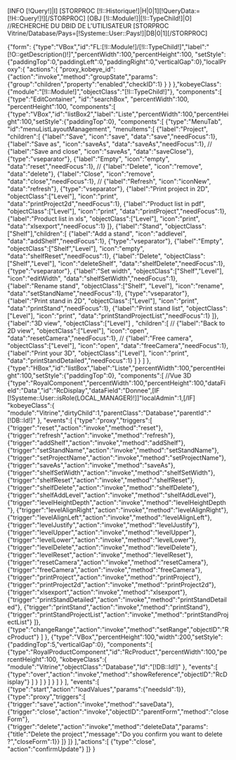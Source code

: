 [INFO [!Query!]|I]
[STORPROC [!I::Historique!]|H|0|1][!QueryData:=[!H::Query!]!][/STORPROC]
[OBJ [!I::Module!]|[!I::TypeChild!]|O]
//RECHERCHE DU DBID DE L'UTILISATEUR
[STORPROC Vitrine/Database/Pays=[!Systeme::User::Pays!]|DB|0|1][/STORPROC]

{"form":
{"type":"VBox","id":"FL:[!I::Module!]/[!I::TypeChild!]","label":"[!O::getDescription()!]","percentWidth":100,"percentHeight":100, 
"setStyle":{"paddingTop":0,"paddingLeft":0,"paddingRight":0,"verticalGap":0},"localProxy":{
	"actions":{
		"proxy_kobeye_id":{"action":"invoke","method":"groupState","params":{"group":"children","property":"enabled","checkID":1} }
	}
},"kobeyeClass":{"module":"[!I::Module!]","objectClass":"[!I::TypeChild!]"}, 
"components":[
	{"type":"EditContainer", "id":"searchBox", "percentWidth":100, "percentHeight":100,
		"components":[
			{"type":"VBox","id":"listBox2","label":"Liste","percentWidth":100,"percentHeight":100,"setStyle":{"paddingTop":0}, 
				"components":[
					{"type":"MenuTab", "id":"menuListLayoutManagement",
						"menuItems":[
							{"label":"Project", "children":[
								{"label":"Save", "icon":"save", "data":"save","needFocus":1},
								{"label":"Save as", "icon":"saveAs", "data":"saveAs","needFocus":1},
				//				{"label":"Save and close", "icon":"saveAs", "data":"saveClose"},
								{"type":"vseparator"},
								{"label":"Empty", "icon":"empty", "data":"reset","needFocus":1},
				//				{"label":"Delete", "icon":"remove", "data":"delete"},
								{"label":"Close", "icon":"remove", "data":"close","needFocus":1},
				//				{"label":"Refresh", "icon":"iconNew", "data":"refresh"},
								{"type":"vseparator"},
								{"label":"Print project in 2D", "objectClass":["Level"], "icon":"print", "data":"printProject2d","needFocus":1},
								{"label":"Product list in pdf", "objectClass":["Level"], "icon":"print", "data":"printProject","needFocus":1},
								{"label":"Product list in xls", "objectClass":["Level"], "icon":"print", "data":"xlsexport","needFocus":1}
							]},
							{"label":"Stand", "objectClass":["Shelf"],"children":[
								{"label":"Add a stand", "icon":"addlevel", "data":"addShelf","needFocus":1},
								{"type":"vseparator"},
								{"label":"Empty", "objectClass":["Shelf","Level"], "icon":"empty", "data":"shelfReset","needFocus":1},
								{"label":"Delete", "objectClass":["Shelf","Level"], "icon":"deleteShelf", "data":"shelfDelete","needFocus":1},
								{"type":"vseparator"},
								{"label":"Set width", "objectClass":["Shelf","Level"], "icon":"editWidth", "data":"shelfSetWidth","needFocus":1},
								{"label":"Rename stand", "objectClass":["Shelf", "Level"], "icon":"rename", "data":"setStandName","needFocus":1},
								{"type":"vseparator"},
								{"label":"Print stand in 2D", "objectClass":["Level"], "icon":"print", "data":"printStand","needFocus":1},
								{"label":"Print stand list", "objectClass":["Level"], "icon":"print", "data":"printStandProjectList","needFocus":1}
							]},
							{"label":"3D view", "objectClass":["Level"]
								, "children":[
				//					{"label":"Back to 2D view", "objectClass":["Level"], "icon":"open", "data":"resetCamera","needFocus":1},
				//					{"label":"Free camera", "objectClass":["Level"], "icon":"open", "data":"freeCamera","needFocus":1},
									{"label":"Print your 3D", "objectClass":["Level"], "icon":"print", "data":"printStandDetailed","needFocus":1}
								]
							}
						]
					},
					{"type":"HBox","id":"listBox","label":"Liste","percentWidth":100,"percentHeight":100,"setStyle":{"paddingTop":0},
					"components":[
						//Vue 3D
						{"type":"RoyalComponent","percentWidth":100,"percentHeight":100,"dataField":"Data","id":"RcDisplay","dataField":"Donnee",[IF [!Systeme::User::isRole(LOCAL_MANAGER)!]]"localAdmin":1,[/IF]
							"kobeyeClass":{
								"module":"Vitrine","dirtyChild":1,"parentClass":"Database","parentId":"[!DB::Id!]"
							},
							"events":[
								{"type":"proxy","triggers":[
									{"trigger":"reset","action":"invoke","method":"reset"},
									{"trigger":"refresh","action":"invoke","method":"refresh"},
									{"trigger":"addShelf","action":"invoke","method":"addShelf"},
									{"trigger":"setStandName","action":"invoke","method":"setStandName"},
									{"trigger":"setProjectName","action":"invoke","method":"setProjectName"},
									{"trigger":"saveAs","action":"invoke","method":"saveAs"},
									{"trigger":"shelfSetWidth","action":"invoke","method":"shelfSetWidth"},
									{"trigger":"shelfReset","action":"invoke","method":"shelfReset"},
									{"trigger":"shelfDelete","action":"invoke","method":"shelfDelete"},
									{"trigger":"shelfAddLevel","action":"invoke","method":"shelfAddLevel"},
									{"trigger":"levelHeightDepth","action":"invoke","method":"levelHeightDepth"},
									{"trigger":"levelAlignRight","action":"invoke","method":"levelAlignRight"},
									{"trigger":"levelAlignLeft","action":"invoke","method":"levelAlignLeft"},
									{"trigger":"levelJustify","action":"invoke","method":"levelJustify"},
									{"trigger":"levelUpper","action":"invoke","method":"levelUpper"},
									{"trigger":"levelLower","action":"invoke","method":"levelLower"},
									{"trigger":"levelDelete","action":"invoke","method":"levelDelete"},
									{"trigger":"levelReset","action":"invoke","method":"levelReset"},
									{"trigger":"resetCamera","action":"invoke","method":"resetCamera"},
									{"trigger":"freeCamera","action":"invoke","method":"freeCamera"},
									{"trigger":"printProject","action":"invoke","method":"printProject"},
									{"trigger":"printProject2d","action":"invoke","method":"printProject2d"},
									{"trigger":"xlsexport","action":"invoke","method":"xlsexport"},
									{"trigger":"printStandDetailed","action":"invoke","method":"printStandDetailed"},
									{"trigger":"printStand","action":"invoke","method":"printStand"},
									{"trigger":"printStandProjectList","action":"invoke","method":"printStandProjectList"}
								]},
								{"type":"changeRange","action":"invoke","method":"setRange","objectID":"RcProduct"}
							]
						},
						{"type":"VBox","percentHeight":100,"width":200,"setStyle":{"paddingTop":5,"verticalGap":0},
							"components":[
								{"type":"RoyalProductComponent","id":"RcProduct","percentWidth":100,"percentHeight":100,
									"kobeyeClass":{
										"module":"Vitrine","objectClass":"Database","Id":"[!DB::Id!]"
									},
									"events":[
										{"type":"over","action":"invoke","method":"showReference","objectID":"RcDisplay"}
									]
								}
							]
						}
					]
				}
			]
		}
	],
	"events":[
		{"type":"start","action":"loadValues","params":{"needsId":1}},
		{"type":"proxy","triggers":[
			{"trigger":"save","action":"invoke","method":"saveData"},
			{"trigger":"close","action":"invoke","objectID":"parentForm","method":"closeForm"},
			{"trigger":"delete","action":"invoke","method":"deleteData","params":{"title":"Delete the project","message":"Do you confirm you want to delete ?","closeForm":1}}
		]}
	]}
],"actions":[
	{"type":"close", "action":"confirmUpdate"}
]}
}
